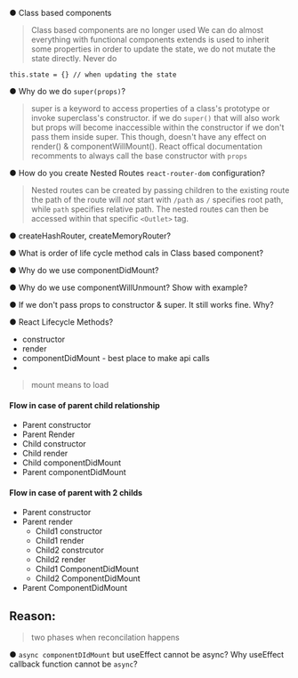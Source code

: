 ● Class based components
> Class based components are no longer used
> We can do almost everything with functional components
> extends is used to inherit some properties
> in order to update the state, we do not mutate the state directly. Never do 
```
this.state = {} // when updating the state

```

● Why do we do `super(props)`?
> super is a keyword to access properties of a class's prototype or invoke superclass's constructor.
> if we do `super()` that will also work
> but props will become inaccessible within the constructor if we don't pass them inside super. This though, doesn't have any effect on render() & componentWillMount().
> React offical documentation recomments to always call the base constructor with `props`


● How do you create Nested Routes `react-router-dom` configuration?
> Nested routes can be created by passing children to the existing route
> the path of the route will *not* start with `/path` as `/` specifies root path, while `path` specifies relative path.
> The nested routes can then be accessed within that specific `<Outlet>` tag.

● createHashRouter, createMemoryRouter?
<!-- TODO -->

● What is order of life cycle method cals in Class based component?
<!-- TODO -->


● Why do we use componentDidMount?
<!-- TODO -->


● Why do we use componentWillUnmount? Show with example?
<!-- TODO -->


● If we don't pass props to constructor & super. It still works fine. Why?
<!-- TODO -->





● React Lifecycle Methods?
> 
 - constructor
 - render
 - componentDidMount - best place to make api calls
 - 

> mount means to load 

#### Flow in case of parent child relationship
- Parent constructor
- Parent Render
- Child constructor
- Child render
- Child componentDidMount
- Parent componentDidMount

#### Flow in case of parent with 2 childs
- Parent constructor
- Parent render
    - Child1 constructor
    - Child1 render
    - Child2 constrcutor 
    - Child2 render
    - Child1 ComponentDidMount
    - Child2 ComponentDidMount
- Parent ComponentDidMount

Reason: 
- 




> two phases when reconcilation happens
<!-- TODO -->



● `async componentDIdMount` but useEffect cannot be async? Why useEffect callback function cannot be `async`?
<!-- TODO -->


<!-- TODO: test when useEFfect is dependent on a property & we have to unmount -->
